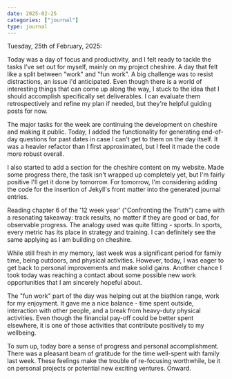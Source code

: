 ```yaml
---
date: 2025-02-25
categories: ["journal"]
type: journal
---
```


Tuesday, 25th of February, 2025:

Today was a day of focus and productivity, and I felt ready to tackle the tasks I've set out for myself, mainly on my project cheshire. A day that felt like a split between "work" and "fun work". A big challenge was to resist distractions, an issue I'd anticipated. Even though there is a world of interesting things that can come up along the way, I stuck to the idea that I should accomplish specifically set deliverables. I can evaluate them retrospectively and refine my plan if needed, but they're helpful guiding posts for now.

The major tasks for the week are continuing the development on cheshire and making it public. Today, I added the functionality for generating end-of-day questions for past dates in case I can't get to them on the day itself. It was a heavier refactor than I first approximated, but I feel it made the code more robust overall.

I also started to add a section for the cheshire content on my website. Made some progress there, the task isn't wrapped up completely yet, but I'm fairly positive I'll get it done by tomorrow. For tomorrow, I'm considering adding the code for the insertion of Jekyll's front matter into the generated journal entries.

Reading chapter 6 of the '12 week year' ("Confronting the Truth") came with a resonating takeaway: track results, no matter if they are good or bad, for observable progress. The analogy used was quite fitting - sports. In sports, every metric has its place in strategy and training. I can definitely see the same applying as I am building on cheshire.

While still fresh in my memory, last week was a significant period for family time, being outdoors, and physical activities. However, today, I was eager to get back to personal improvements and make solid gains. Another chance I took today was reaching a contact about some possible new work opportunities that I am sincerely hopeful about.

The "fun work" part of the day was helping out at the biathlon range, work for my enjoyment. It gave me a nice balance - time spent outside, interaction with other people, and a break from heavy-duty physical activities. Even though the financial pay-off could be better spent elsewhere, it is one of those activities that contribute positively to my wellbeing.

To sum up, today bore a sense of progress and personal accomplishment. There was a pleasant beam of gratitude for the time well-spent with family last week. These feelings make the trouble of re-focusing worthwhile, be it on personal projects or potential new exciting ventures. Onward.